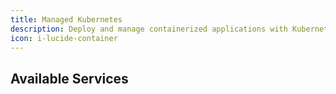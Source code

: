 ```yaml
---
title: Managed Kubernetes
description: Deploy and manage containerized applications with Kubernetes services hosted on Iranian infrastructure.
icon: i-lucide-container
---
```


## Available Services

